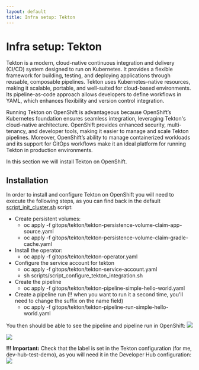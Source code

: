 ```yaml
---
layout: default
title: Infra setup: Tekton
---
```


# Infra setup: Tekton
Tekton is a modern, cloud-native continuous integration and delivery (CI/CD) system designed to run on Kubernetes.
It provides a flexible framework for building, testing, and deploying applications through reusable, composable pipelines. 
Tekton uses Kubernetes-native resources, making it scalable, portable, and well-suited for cloud-based environments. 
Its pipeline-as-code approach allows developers to define workflows in YAML, which enhances flexibility and version control integration.    



Running Tekton on OpenShift is advantageous because OpenShift’s Kubernetes foundation ensures seamless integration, 
leveraging Tekton's cloud-native architecture. OpenShift provides enhanced security, multi-tenancy, and developer tools, 
making it easier to manage and scale Tekton pipelines. Moreover, OpenShift’s ability to manage containerized workloads and its support for 
GitOps workflows make it an ideal platform for running Tekton in production environments.    



In this section we will install Tekton on OpenShift.

## Installation
In order to install and configure Tekton on OpenShift you will need to execute the following steps, as you can find back in the default
[script_init_cluster.sh](https://github.com/maarten-vandeperre/developer-hub-documentation/blob/main/script_init_cluster.sh) script:
* Create persistent volumes:
  * oc apply -f gitops/tekton/tekton-persistence-volume-claim-app-source.yaml
  * oc apply -f gitops/tekton/tekton-persistence-volume-claim-gradle-cache.yaml
* Install the operator:
  * oc apply -f gitops/tekton/tekton-operator.yaml
* Configure the service account for tekton
  * oc apply -f gitops/tekton/tekton-service-account.yaml
  * sh scripts/script_configure_tekton_integration.sh
* Create the pipeline
  * oc apply -f gitops/tekton/tekton-pipeline-simple-hello-world.yaml
* Create a pipeline run (!! when you want to run it a second time, you'll need to change the suffix on the name field)
  * oc apply -f gitops/tekton/tekton-pipeline-run-simple-hello-world.yaml
  
You then should be able to see the pipeline and pipeline run in OpenShift:
<img src="https://raw.githubusercontent.com/maarten-vandeperre/developer-hub-documentation/argo/images/tekton_1.png" class="large">    

<img src="https://raw.githubusercontent.com/maarten-vandeperre/developer-hub-documentation/argo/images/tekton_2.png" class="large">  
  
**!!! Important:** Check that the label is set in the Tekton configuration (for me, dev-hub-test-demo), as you will need it in the Developer Hub configuration:
<img src="https://raw.githubusercontent.com/maarten-vandeperre/developer-hub-documentation/argo/images/tekton_3.png" class="large">  